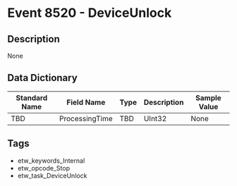 # Event 8520 - DeviceUnlock

## Description
None

## Data Dictionary
|Standard Name|Field Name|Type|Description|Sample Value|
|---|---|---|---|---|
|TBD|ProcessingTime|TBD|UInt32|None|None|

## Tags
* etw_keywords_Internal
* etw_opcode_Stop
* etw_task_DeviceUnlock